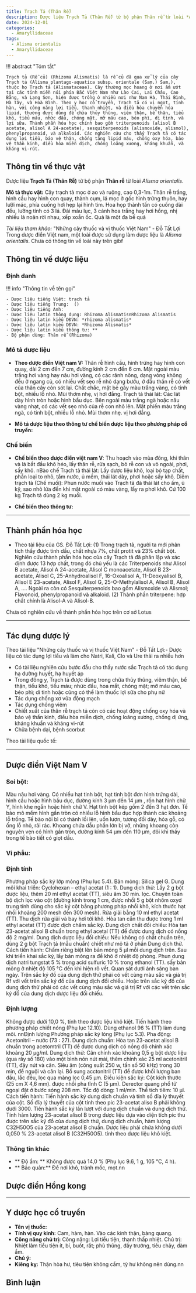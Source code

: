 ```yaml
---
title: Trạch Tả (Thân Rễ)
description: Dược liệu Trạch Tả (Thân Rễ) từ bộ phận Thân rễ từ loài *Alisma orientalis*
date: 2024-12-01
categories:
  - Amaryllidaceae
tags:
  - Alisma orientalis
  - Amaryllidaceae
---
```

!!! abstract "Tóm tắt"

    Trạch tả (Rễ củ) (Rhizoma Alismatis) là rễ củ đã qua xử lý của cây Trạch tả (Alisma plantago-aquatica subsp. orientale (Sam.) Sam.), thuộc họ Trạch tả (Alismataceae). Cây thường mọc hoang ở nơi ẩm ướt tại các tỉnh miền núi phía Bắc Việt Nam như Lào Cai, Lai Châu, Cao Bằng, và Lạng Sơn, hiện được trồng ở nhiều nơi như Nam Hà, Thái Bình, Hà Tây, và Hoà Bình. Theo y học cổ truyền, Trạch tả có vị ngọt, tính hàn, với công năng lợi tiểu, thanh nhiệt, và điều hòa chuyển hóa lipid, thường được dùng để chữa thủy thũng, viêm thận, bể thận, tiểu khó, tiểu máu, nhức đầu, chóng mặt, mỡ máu cao, béo phì, di tinh, và lợi sữa. Thành phần hóa học chính bao gồm triterpenoids (alisol B acetate, alisol A 24-acetate), sesquiterpenoids (alismoxide, alismol), phenylpropanoid, và alkaloid. Các nghiên cứu cho thấy Trạch tả có tác dụng lợi tiểu, bảo vệ thận, chống tăng lipid máu, chống oxy hóa, bảo vệ thần kinh, điều hòa miễn dịch, chống loãng xương, kháng khuẩn, và kháng vi-rút.

## Thông tin về thực vật


Dược liệu **Trạch Tả (Thân Rễ)** từ bộ phận **Thân rễ** từ loài *Alisma orientalis*.

**Mô tả thực vật:** Cây trạch tả mọc ở ao và ruộng, cao 0,3-1m. Thân rễ trắng, hình cầu hay hình con quay, thành cụm, lá mọc ở gốc hình trứng thuôn, hay lưỡi mác, phía cuống hơi hẹp lại hình tim. Hoa họp thành tấn có cuống dài đều, lưỡng tính có 3 lá. Đài màu lục, 3 cánh hoa trắng hay hơi hồng, nhị nhiều lá noãn rời nhau, xếp xoắn ốc. Quả là một đa bế quả

*Tài liệu tham khảo:* "Những cây thuốc và vị thuốc Việt Nam" - Đỗ Tất Lợi 
Trong dược điển Việt nam, một loài được sử dụng làm dược liệu là *Alisma orientalis*. 
Chưa có thông tin về loài này trên gibf


## Thông tin về dược liệu 

### Định danh

!!! info "Thông tin về tên gọi"

    - Dược liệu tiếng Việt: trạch tả
    - Dược liệu tiếng Trung:  ()
    - Dược liệu tiếng Anh: 
    - Dược liệu latin thông dụng: Rhizoma AlismatisnRhizoma Alismatis
    - Dược liệu latin kiểu DĐVN: *rhizoma alismatis*
    - Dược liệu latin kiểu DĐVN: *Rhizoma Alismatis*
    - Dược liệu latin kiểu thông tư: **
    - Bộ phận dùng: Thân rễ (Rhizoma)

### Mô tả dược liệu 

- **Theo dược điển Việt nam V:** Thân rễ hình cầu, hình trứng hay hình con quay, dài 2 cm đến 7 cm, đường kính 2 cm đến 6 cm. Mặt ngoài màu trắng hơi vàng hay nâu hơi vàng, có các rãnh nông, dạng vòng không đều ở ngang củ, có nhiều vết sẹo rễ nhỏ dạng bướu, ở đầu thân rễ có vết của thân cây còn sót lại. Chất chắc, mặt bẻ gãy màu trắng vàng, có tinh bột, nhiều lỗ nhỏ. Mùi thơm nhẹ, vị hơi đắng. Trạch tả thái lát: Các lát dày hình tròn hoặc hinh bầu dục. Bên ngoài màu trắng ngà hoặc nâu vàng nhạt, có các vết sẹo nhỏ của rễ con nhô lên. Mặt phiến màu trắng ngà, có tinh bột, nhiều lỗ nhỏ. Mùi thơm nhẹ. vị hơi đắng.

- **Mô tả dược liệu theo thông tư chế biến dược liệu theo phương pháp cổ truyền:** 

### Chế biến 

- **Chế biến theo dược điển việt nam V**: Thu hoạch vào mùa đông, khi thân và lá bắt đầu khô héo, lấy thân rễ, rửa sạch, bỏ rễ con và vỏ ngoài, phơi, sấy khô. nBào chế Trạch tả thái lát: Lấy dược liệu khô, loại bỏ tạp chất, phần loại to nhỏ, tẩm nước, ủ mềm, thái lát dày, phơi hoặc sấy khô. Diêm trạch tả (Chế muối): Phun nước muối vào Trạch tả đà thái lát cho ấm, ủ kỹ, sao nhỏ lứa đến khi mặt ngoài có màu vàng, lấy ra phơi khô. Cứ 100 kg Trạch tả dùng 2 kg muối.

- **Chế biến theo thông tư:** 

--- 

## Thành phần hóa học

- Theo tài liệu của GS. Đỗ Tất Lợi:  (1) Trong trạch tả, người ta mới phân tích thấy được tinh dầu, chất nhựa 7%, chất protit và 23% chất bột.
Nghiên cứu thành phần hóa học của cây Trạch tả đã phân lập và xác định được 13 hợp chất, trong đó chủ yếu là các Triterpenoids như Alisol B acetate, Alisol A 24-acetate, Alisol C monoacetate, Alisol B 23-acetate, Alisol C, 25-Anhydroalisol F, 16-Oxoalisol A, 11-Deoxyalisol B, Alisol E 23-acetate, Alisol F, Alisol G, 25-O-Methylalisol A, Alisol B, Alisol A, ….
Ngoài ra còn có Sesquiterpenoids bao gồm Alismoxide và Alismol; Flavonoid, phenylpropanoid và alkaloid.
(2) Thành phần triterpene: hợp chất chính là Alisol-A và Alisol-B.
    
Chưa có nghiên cứu về thành phần hóa học trên cơ sở Lotus

---

## Tác dụng dược lý

Theo tài liệu "Những cây thuốc và vị thuốc Việt Nam" - Đỗ Tất Lợi:- Dược liệu có tác dụng lợi tiểu và làm cho Natri, Kali, Clo và Ure thải ra nhiều hơn
- Có tài liệu nghiên cứu bước đầu cho thấy nước sắc Trạch tả có tác dụng hạ đường huyết, hạ huyết áp
- Trong đông y, Trạch tả được dùng trong chữa thủy thũng, viêm thận, bể thận, tiểu khó, tiểu máu; nhức đầu, hoa mắt, chóng mặt; mỡ máu cao, béo phì; di tinh hoặc cũng có thể làm thuốc lợi sữa cho phụ nữ 
- Tác dụng chống xơ vữa động mạch
- Tác dụng chống viêm
- Chiết xuất của thân rễ trạch tả còn có các hoạt động chống oxy hóa và bảo vệ thần kinh, điều hòa miễn dịch, chống loãng xương, chống dị ứng, kháng khuẩn và kháng vi-rút
- Chữa bệnh dại, bệnh scorbut

Theo tài liệu quốc tế: 

---

## Dược điển Việt Nam V

### Soi bột:

Màu nâu hơi vàng. Có nhiều hạt tinh bột, hạt tinh bột đơn hình trứng dài, hình cầu hoặc hình bầu dục, đường kính 3 µm đến 14 µm , rốn hạt hình chữ Y, hình khe ngắn hoặc hình chữ V. Hạt tinh bột kép gồm 2 đến 3 hạt đơn. Tế bào mô mềm hình gần tròn có nhiều lỗ hình bầu dục hợp thành các khoảng lỗ trống. Tế bào nội bì có thành lồi lên, uốn lượn, tương đối dày, hóa gỗ, có ống lỗ nhỏ, rải rác. Khoang chứa dầu phần lớn bị vỡ, những khoang còn nguyên vẹn có hình gần tròn, đường kính 54 µm đến 110 µm, đôi khi thấy trong tế bào tiết có giọt dầu.

<!-- Hình ảnh soi bột sẽ được tự động chèn vào đây sau -->

### Vi phẫu:



<!-- Hình ảnh vi phẫu sẽ được tự động chèn vào đây sau -->

### Định tính

Phương pháp sắc ký lớp mỏng (Phụ lục 5.4). Bản mỏng: Silica gel G. Dung môi khai triển: Cyclohexan – ethyl acetat (1 : 1). Dung dịch thử: Lấy 2 g bột dược liệu, thêm 20 ml ethyl acetat (TT), siêu âm 30 min. lọc. Chuyên toàn bộ dịch lọc vào cột (đường kính trong 1 cm, được nhồi 5 g bột nhôm oxyd trung tính dùng cho sắc ký cột bằng phương pháp nhồi khô, kích thước hạt nhồi khoảng 200 mesh đến 300 mesh). Rửa giải bằng 10 ml ethyl acetat (TT). Thu dịch rửa giải và bay hơi tới khô. Hòa tan cắn thu được trong 1 ml ethyl acetat (TT) được dịch chấm sắc ký. Dung dịch chất đối chiếu: Hòa tan 23-acetat alisol B chuẩn trong ethyl acetal (TT) để được dung dịch có nồng độ 2 mg/ml. Dung dịch dược liệu đối chiếu: Nếu không có chất chuẩn trên, dùng 2 g bột Trạch tả (mẫu chuẩn) chiết như mô tả ở phần Dung dịch thử. Cách tiến hành: Chấm riêng biệt lên bản mỏng 5 µl mỗi dung dịch trên. Sau khi triển khai sắc ký, lấy bản mỏng ra để khô ở nhiệt độ phòng. Phun dung dịch natri tungstat 5 % trong acid sulfuric 10 % trong ethanol (TT). sấy bản mỏng ở nhiệt độ 105 °C đến khi hiện rõ vết. Quan sát dưới ánh sáng ban ngày. Trên sắc ký đồ của dung dịch thử phải có vết cùng màu sắc và giá trị Rf với vết trên sắc ký đồ của dung dịch đối chiểu. Hoặc trên sắc ký đồ của dung dịch thử phải có các vết cùng màu sắc vá giá trị Rf với các vết trên sắc ký đồ của dung dịch dược liệu đối chiếu.

### Định lượng

Không được dưới 10,0 %, tính theo dược liệu khô kiệt. Tiến hành theo phương pháp chiết nóng (Phụ lục 12.10). Dùng ethanol 96 % (TT) làm dung môi. nnĐịnh lượng Phương pháp sắc ký lỏng (Phụ lục 5.3). Pha động: Acetonitril – nước (73 : 27). Dung dịch chuẩn: Hòa tan 23-acetat alisol B chuẩn trong acetomtril (TT) để được dung dịch có nồng độ chính xác khoảng 20 µg/ml. Dung dịch thử: Cân chính xác khoảng 0,5 g bột dược liệu (qua rây số 180) vào một bình nón nút mài, thêm chính xác 25 ml acetonitril (TT), đậy nút và cân. Siêu âm (công suất 250 w, tần số 50 kHz) trong 30 min, để nguội và cân lại. Bổ sung acctonitril (TT) để được khối lượng ban đầu, lắc đều, lọc qua màng lọc 0,45 µm. Điều kiện sắc ký: Cột kích thước (25 cm X 4,6 mm). được nhồi pha tĩnh C (5 µm). Derector quang phổ tử ngoại đặt ở bước sóng 208 nm. Tốc độ dòng: 1 ml/min. Thể tích tiêm: 10 µl. Cách tiến hành: Tiến hành sắc ký dung dịch chuẩn và tính số đĩa lý thuyết của cột. Số đĩa lý thuyết của cột tính theo pic 23-acetat aliso B phải không dưới 3000. Tiến hành sắc ký lần lượt với dung dịch chuẩn và dung dịch thử. Tính hàm lượng 23-acetat alisol B trong dược liệu dựa vào diện tích pic thu được trên sắc ký đồ của dung dịch thử, dung dịch chuẩn, hàm lượng C32H50O5 của 23-acetat alisol B chuẩn. Dược liệu phải chứa không dưới 0,050 % 23-acetat alisol B (C32H50O5). tính theo dược liệu khô kiệt.

### Thông tin khác 

- ** Độ ẩm: ** Không được quá 14,0 % (Phụ lục 9.6, 1 g, 105 °C, 4 h).
- ** Bảo quản:** Để nơi khô, tránh mốc, mọt.nn

## Dược điển Hồng kong

<!-- PDF sẽ được tự động chèn vào đây sau -->


---

## Y dược học cổ truyền

- **Tên vị thuốc:** 
- **Tính vị quy kinh:** Cam, hàm, hàn. Vào các kinh thận, bàng quang.
- **Công năng chủ trị:** Công năng: Lợi tiểu tiện, thanh thấp nhiệt.
Chủ trị: Nhiệt lâm tiểu tiện ít, bí, buốt, rắt; phù thũng, đầy trướng, tiêu chảy, đàm ẩm.
- **Chú ý:** 
- **Kiêng kỵ:** Thận hòa hư, tiêu tiện không cầm, tỳ hư không nên dùng.nn



## Bình luận

<div id="giscus-container"></div>
<script src="https://giscus.app/client.js"
        data-repo="hoangson0787/CSDL-duoc-lieu"
        data-repo-id="R_kgDONbMRNA"
        data-category="Duoc lieu"
        data-category-id="DIC_kwDONbMRNM4ClklR"
        data-mapping="pathname"
        data-strict="0"
        data-reactions-enabled="1"
        data-emit-metadata="1"
        data-input-position="bottom"
        data-theme="light"
        data-lang="en"
        crossorigin="anonymous"
        async>
</script>

